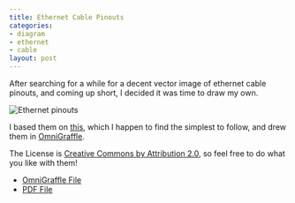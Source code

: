 ```yaml
--- 
title: Ethernet Cable Pinouts
categories: 
- diagram
- ethernet
- cable
layout: post
---
```

After searching for a while for a decent vector image of ethernet cable pinouts, and coming up short, I decided it was time to draw my own.

![Ethernet pinouts](http://files.hackerific.net/ethernet_cables.png "Ethernet cables")

I based them on [this](http://technical.philex.com/networks/web/explain/images/cabst.jpg "Ethernet cable pinout"), which I happen to find the simplest to follow, and drew them in [OmniGraffle](http://www.omnigroup.com/applications/OmniGraffle/ "The Omni Group - OmniGraffle").

The License is [Creative Commons by Attribution 2.0](http://creativecommons.org/licenses/by/2.0/ "Creative Commons Attribution 2.0 Generic"), so feel free to do what you like with them!

  * [OmniGraffle File](http://files.hackerific.net/ethernet_cables.graffle.zip "Ethernet Cables")
  * [PDF File](http://files.hackerific.net/ethernet_cables.pdf "Ethernet Cables")

